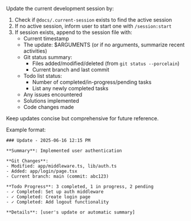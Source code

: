 Update the current development session by:

1. Check if `@docs/.current-session` exists to find the active session
2. If no active session, inform user to start one with `/session:start`
3. If session exists, append to the session file with:
   - Current timestamp
   - The update: $ARGUMENTS (or if no arguments, summarize recent activities)
   - Git status summary:
     * Files added/modified/deleted (from `git status --porcelain`)
     * Current branch and last commit
   - Todo list status:
     * Number of completed/in-progress/pending tasks
     * List any newly completed tasks
   - Any issues encountered
   - Solutions implemented
   - Code changes made

Keep updates concise but comprehensive for future reference.

Example format:
```
### Update - 2025-06-16 12:15 PM

**Summary**: Implemented user authentication

**Git Changes**:
- Modified: app/middleware.ts, lib/auth.ts
- Added: app/login/page.tsx
- Current branch: main (commit: abc123)

**Todo Progress**: 3 completed, 1 in progress, 2 pending
- ✓ Completed: Set up auth middleware
- ✓ Completed: Create login page
- ✓ Completed: Add logout functionality

**Details**: [user's update or automatic summary]
```